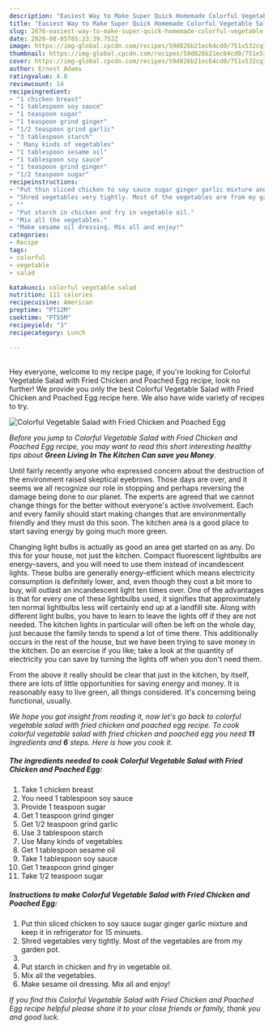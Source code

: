 ```yaml
---
description: "Easiest Way to Make Super Quick Homemade Colorful Vegetable Salad with Fried Chicken and Poached Egg"
title: "Easiest Way to Make Super Quick Homemade Colorful Vegetable Salad with Fried Chicken and Poached Egg"
slug: 2676-easiest-way-to-make-super-quick-homemade-colorful-vegetable-salad-with-fried-chicken-and-poached-egg
date: 2020-08-05T05:23:39.752Z
image: https://img-global.cpcdn.com/recipes/59d826b21ec64cd0/751x532cq70/colorful-vegetable-salad-with-fried-chicken-and-poached-egg-recipe-main-photo.jpg
thumbnail: https://img-global.cpcdn.com/recipes/59d826b21ec64cd0/751x532cq70/colorful-vegetable-salad-with-fried-chicken-and-poached-egg-recipe-main-photo.jpg
cover: https://img-global.cpcdn.com/recipes/59d826b21ec64cd0/751x532cq70/colorful-vegetable-salad-with-fried-chicken-and-poached-egg-recipe-main-photo.jpg
author: Ernest Adams
ratingvalue: 4.8
reviewcount: 14
recipeingredient:
- "1 chicken breast"
- "1 tablespoon soy sauce"
- "1 teaspoon sugar"
- "1 teaspoon grind ginger"
- "1/2 teaspoon grind garlic"
- "3 tablespoon starch"
- " Many kinds of vegetables"
- "1 tablespoon sesame oil"
- "1 tablespoon soy sauce"
- "1 teaspoon grind ginger"
- "1/2 teaspoon sugar"
recipeinstructions:
- "Put thin sliced chicken to soy sauce sugar ginger garlic mixture and keep it in refrigerator for 15 minuets."
- "Shred vegetables very tightly. Most of the vegetables are from my garden pot."
- ""
- "Put starch in chicken and fry in vegetable oil."
- "Mix all the vegetables."
- "Make sesame oil dressing. Mix all and enjoy!"
categories:
- Recipe
tags:
- colorful
- vegetable
- salad

katakunci: colorful vegetable salad 
nutrition: 111 calories
recipecuisine: American
preptime: "PT12M"
cooktime: "PT55M"
recipeyield: "3"
recipecategory: Lunch

---
```

<br>
Hey everyone, welcome to my recipe page, if you're looking for Colorful Vegetable Salad with Fried Chicken and Poached Egg recipe, look no further! We provide you only the best Colorful Vegetable Salad with Fried Chicken and Poached Egg recipe here. We also have wide variety of recipes to try.
<br>


![Colorful Vegetable Salad with Fried Chicken and Poached Egg](https://img-global.cpcdn.com/recipes/59d826b21ec64cd0/751x532cq70/colorful-vegetable-salad-with-fried-chicken-and-poached-egg-recipe-main-photo.jpg)

<i>Before you jump to Colorful Vegetable Salad with Fried Chicken and Poached Egg recipe, you may want to read this short interesting healthy tips about 
<strong>Green Living In The Kitchen Can save you Money</strong>.</i>
</br>

Until fairly recently anyone who expressed concern about the destruction of the environment raised skeptical eyebrows. Those days are over, and it seems we all recognize our role in stopping and perhaps reversing the damage being done to our planet. The experts are agreed that we cannot change things for the better without everyone's active involvement. Each and every family should start making changes that are environmentally friendly and they must do this soon. The kitchen area is a good place to start saving energy by going much more green.

Changing light bulbs is actually as good an area get started on as any. Do this for your house, not just the kitchen. Compact fluorescent lightbulbs are energy-savers, and you will need to use them instead of incandescent lights. These bulbs are generally energy-efficient which means electricity consumption is definitely lower, and, even though they cost a bit more to buy, will outlast an incandescent light ten times over. One of the advantages is that for every one of these lightbulbs used, it signifies that approximately ten normal lightbulbs less will certainly end up at a landfill site. Along with different light bulbs, you have to learn to leave the lights off if they are not needed. The kitchen lights in particular will often be left on the whole day, just because the family tends to spend a lot of time there. This additionally occurs in the rest of the house, but we have been trying to save money in the kitchen. Do an exercise if you like; take a look at the quantity of electricity you can save by turning the lights off when you don't need them.

From the above it really should be clear that just in the kitchen, by itself, there are lots of little opportunities for saving energy and money. It is reasonably easy to live green, all things considered. It's concerning being functional, usually.


<i>We hope you got insight from reading it, now let's go back to colorful vegetable salad with fried chicken and poached egg recipe. To cook colorful vegetable salad with fried chicken and poached egg you need <strong>11</strong> ingredients and <strong>6</strong> steps. Here is how you cook it.
</i>

##### The ingredients needed to cook Colorful Vegetable Salad with Fried Chicken and Poached Egg:

1. Take 1 chicken breast
1. You need 1 tablespoon soy sauce
1. Provide 1 teaspoon sugar
1. Get 1 teaspoon grind ginger
1. Get 1/2 teaspoon grind garlic
1. Use 3 tablespoon starch
1. Use  Many kinds of vegetables
1. Get 1 tablespoon sesame oil
1. Take 1 tablespoon soy sauce
1. Get 1 teaspoon grind ginger
1. Take 1/2 teaspoon sugar


##### Instructions to make Colorful Vegetable Salad with Fried Chicken and Poached Egg:

1. Put thin sliced chicken to soy sauce sugar ginger garlic mixture and keep it in refrigerator for 15 minuets.
1. Shred vegetables very tightly. Most of the vegetables are from my garden pot.
1. 
1. Put starch in chicken and fry in vegetable oil.
1. Mix all the vegetables.
1. Make sesame oil dressing. Mix all and enjoy!


<i>If you find this Colorful Vegetable Salad with Fried Chicken and Poached Egg recipe helpful please share it to your close friends or family, thank you and good luck.</i>
